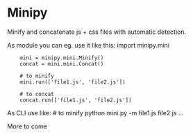 Minipy
======

Minify and concatenate js + css files with automatic detection.

As module you can eg. use it like this:
        import minipy.mini

        mini = minipy.mini.Minify()
        concat = mini.mini.Concat()

        # to minify
        mini.run(['file1.js', 'file2.js'])

        # to concat
        concat.run(['file1.js', 'file2.js'])

As CLI use like:
        # to minify
        python mini.py -m file1.js file2.js ...

More to come

